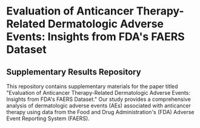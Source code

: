 # Evaluation of Anticancer Therapy-Related Dermatologic Adverse Events: Insights from FDA's FAERS Dataset

## Supplementary Results Repository

This repository contains supplementary materials for the paper titled "Evaluation of Anticancer Therapy-Related Dermatologic Adverse Events: Insights from FDA's FAERS Dataset." Our study provides a comprehensive analysis of dermatologic adverse events (AEs) associated with anticancer therapy using data from the Food and Drug Administration's (FDA) Adverse Event Reporting System (FAERS).
